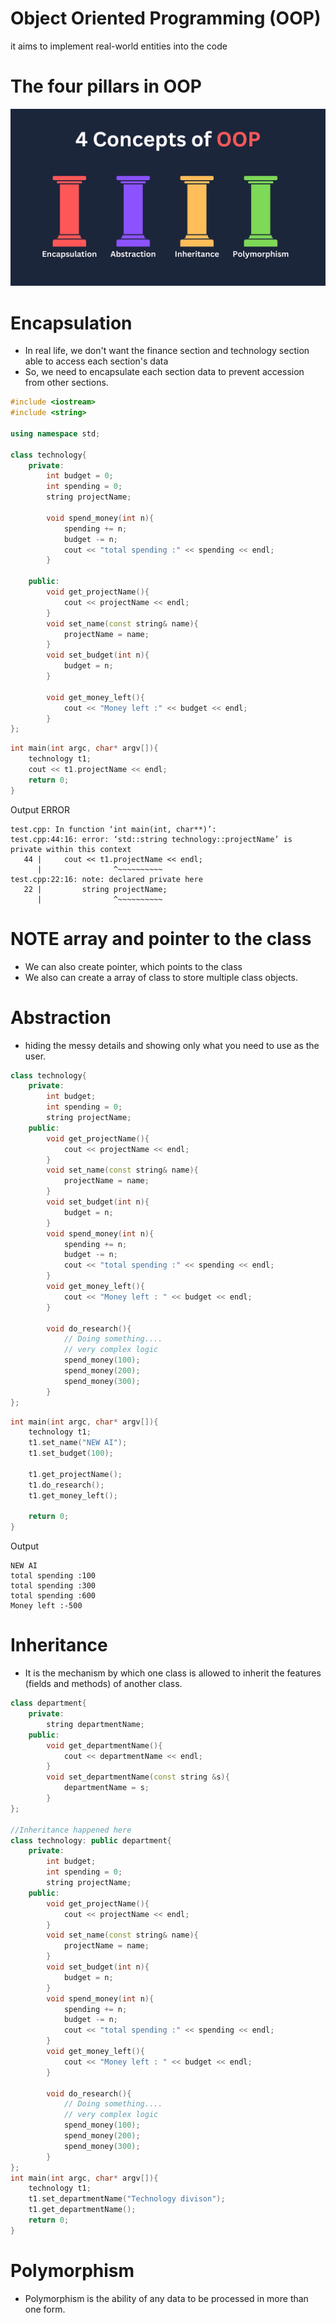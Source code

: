 # Object Oriented Programming (OOP)
it aims to implement real-world entities into the code

# The four pillars in OOP
![Image](Assets/Pillar_Of_OOP.webp)

# Encapsulation
- In real life, we don't want the finance section and technology section able to access each section's data
- So, we need to encapsulate each section data to prevent accession from other sections.

```C++
#include <iostream>
#include <string>

using namespace std;

class technology{
    private:
        int budget = 0;
        int spending = 0;
        string projectName;

        void spend_money(int n){
            spending += n;
            budget -= n;
            cout << "total spending :" << spending << endl;
        }

    public:
        void get_projectName(){
            cout << projectName << endl;
        }
        void set_name(const string& name){
            projectName = name;
        }
        void set_budget(int n){
            budget = n;
        }
        
        void get_money_left(){
            cout << "Money left :" << budget << endl;
        }
};
```


```C++
int main(int argc, char* argv[]){
    technology t1;
    cout << t1.projectName << endl;
    return 0;
}
```
Output ERROR
```
test.cpp: In function ‘int main(int, char**)’:
test.cpp:44:16: error: ‘std::string technology::projectName’ is private within this context
   44 |     cout << t1.projectName << endl;
      |                ^~~~~~~~~~~
test.cpp:22:16: note: declared private here
   22 |         string projectName;
      |                ^~~~~~~~~~~
```
# NOTE array and pointer to the class
- We can also create pointer, which points to the class
- We also can create a array of class to store multiple class objects.

# Abstraction
- hiding the messy details and showing only what you need to use as the user.
``` C++
class technology{
    private:
        int budget;
        int spending = 0;
        string projectName;
    public:
        void get_projectName(){
            cout << projectName << endl;
        }
        void set_name(const string& name){
            projectName = name;
        }
        void set_budget(int n){
            budget = n;
        }
        void spend_money(int n){
            spending += n;
            budget -= n;
            cout << "total spending :" << spending << endl;
        }
        void get_money_left(){
            cout << "Money left : " << budget << endl;
        }

        void do_research(){
            // Doing something....
            // very complex logic
            spend_money(100);
            spend_money(200);
            spend_money(300);
        }
};
```
```C++
int main(int argc, char* argv[]){
    technology t1;
    t1.set_name("NEW AI");
    t1.set_budget(100);

    t1.get_projectName();
    t1.do_research();
    t1.get_money_left();
    
    return 0;
}
```
Output
```
NEW AI
total spending :100
total spending :300
total spending :600
Money left :-500
```
# Inheritance

- It is the mechanism by which one class is allowed to inherit the features (fields and methods) of another class.
```C++
class department{
    private:
        string departmentName;
    public:
        void get_departmentName(){
            cout << departmentName << endl;
        }
        void set_departmentName(const string &s){
            departmentName = s;
        }
};

//Inheritance happened here
class technology: public department{
    private:
        int budget;
        int spending = 0;
        string projectName;
    public:
        void get_projectName(){
            cout << projectName << endl;
        }
        void set_name(const string& name){
            projectName = name;
        }
        void set_budget(int n){
            budget = n;
        }
        void spend_money(int n){
            spending += n;
            budget -= n;
            cout << "total spending :" << spending << endl;
        }
        void get_money_left(){
            cout << "Money left : " << budget << endl;
        }

        void do_research(){
            // Doing something....
            // very complex logic
            spend_money(100);
            spend_money(200);
            spend_money(300);
        }
};
int main(int argc, char* argv[]){
    technology t1;
    t1.set_departmentName("Technology divison");
    t1.get_departmentName();
    return 0;
}
```

# Polymorphism
- Polymorphism is the ability of any data to be processed in more than one form.
